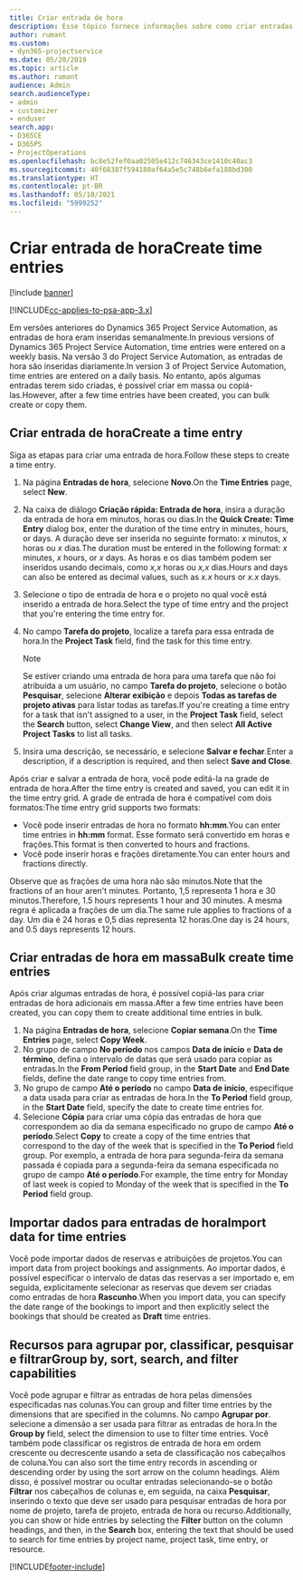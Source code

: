 ```yaml
---
title: Criar entrada de hora
description: Esse tópico fornece informações sobre como criar entradas de hora.
author: rumant
ms.custom:
- dyn365-projectservice
ms.date: 05/20/2019
ms.topic: article
ms.author: rumant
audience: Admin
search.audienceType:
- admin
- customizer
- enduser
search.app:
- D365CE
- D365PS
- ProjectOperations
ms.openlocfilehash: bc8e52fef0aa02505e412c746343ce1410c40ac3
ms.sourcegitcommit: 40f68387f594180af64a5e5c748b6efa188bd300
ms.translationtype: HT
ms.contentlocale: pt-BR
ms.lasthandoff: 05/10/2021
ms.locfileid: "5999252"
---
```

# <a name="create-time-entries"></a><span data-ttu-id="d712a-103">Criar entrada de hora</span><span class="sxs-lookup"><span data-stu-id="d712a-103">Create time entries</span></span>

[!include [banner](../includes/psa-now-project-operations.md)]

[!INCLUDE[cc-applies-to-psa-app-3.x](../includes/cc-applies-to-psa-app-3x.md)]

<span data-ttu-id="d712a-104">Em versões anteriores do Dynamics 365 Project Service Automation, as entradas de hora eram inseridas semanalmente.</span><span class="sxs-lookup"><span data-stu-id="d712a-104">In previous versions of Dynamics 365 Project Service Automation, time entries were entered on a weekly basis.</span></span> <span data-ttu-id="d712a-105">Na versão 3 do Project Service Automation, as entradas de hora são inseridas diariamente.</span><span class="sxs-lookup"><span data-stu-id="d712a-105">In version 3 of Project Service Automation, time entries are entered on a daily basis.</span></span> <span data-ttu-id="d712a-106">No entanto, após algumas entradas terem sido criadas, é possível criar em massa ou copiá-las.</span><span class="sxs-lookup"><span data-stu-id="d712a-106">However, after a few time entries have been created, you can bulk create or copy them.</span></span>

## <a name="create-a-time-entry"></a><span data-ttu-id="d712a-107">Criar entrada de hora</span><span class="sxs-lookup"><span data-stu-id="d712a-107">Create a time entry</span></span>

<span data-ttu-id="d712a-108">Siga as etapas para criar uma entrada de hora.</span><span class="sxs-lookup"><span data-stu-id="d712a-108">Follow these steps to create a time entry.</span></span>

1. <span data-ttu-id="d712a-109">Na página **Entradas de hora**, selecione **Novo**.</span><span class="sxs-lookup"><span data-stu-id="d712a-109">On the **Time Entries** page, select **New**.</span></span>
2. <span data-ttu-id="d712a-110">Na caixa de diálogo **Criação rápida: Entrada de hora**, insira a duração da entrada de hora em minutos, horas ou dias.</span><span class="sxs-lookup"><span data-stu-id="d712a-110">In the **Quick Create: Time Entry** dialog box, enter the duration of the time entry in minutes, hours, or days.</span></span> <span data-ttu-id="d712a-111">A duração deve ser inserida no seguinte formato: *x* minutos, *x* horas ou *x* dias.</span><span class="sxs-lookup"><span data-stu-id="d712a-111">The duration must be entered in the following format: *x* minutes, *x* hours, or *x* days.</span></span> <span data-ttu-id="d712a-112">As horas e os dias também podem ser inseridos usando decimais, como *x,x* horas ou *x,x* dias.</span><span class="sxs-lookup"><span data-stu-id="d712a-112">Hours and days can also be entered as decimal values, such as *x.x* hours or *x.x* days.</span></span>
3. <span data-ttu-id="d712a-113">Selecione o tipo de entrada de hora e o projeto no qual você está inserido a entrada de hora.</span><span class="sxs-lookup"><span data-stu-id="d712a-113">Select the type of time entry and the project that you're entering the time entry for.</span></span>
4. <span data-ttu-id="d712a-114">No campo **Tarefa do projeto**, localize a tarefa para essa entrada de hora.</span><span class="sxs-lookup"><span data-stu-id="d712a-114">In the **Project Task** field, find the task for this time entry.</span></span>

    > [!NOTE]
    > <span data-ttu-id="d712a-115">Se estiver criando uma entrada de hora para uma tarefa que não foi atribuída a um usuário, no campo **Tarefa do projeto**, selecione o botão **Pesquisar**, selecione **Alterar exibição** e depois **Todas as tarefas de projeto ativas** para listar todas as tarefas.</span><span class="sxs-lookup"><span data-stu-id="d712a-115">If you're creating a time entry for a task that isn't assigned to a user, in the **Project Task** field, select the **Search** button, select **Change View**, and then select **All Active Project Tasks** to list all tasks.</span></span>

5. <span data-ttu-id="d712a-116">Insira uma descrição, se necessário, e selecione **Salvar e fechar**.</span><span class="sxs-lookup"><span data-stu-id="d712a-116">Enter a description, if a description is required, and then select **Save and Close**.</span></span>

<span data-ttu-id="d712a-117">Após criar e salvar a entrada de hora, você pode editá-la na grade de entrada de hora.</span><span class="sxs-lookup"><span data-stu-id="d712a-117">After the time entry is created and saved, you can edit it in the time entry grid.</span></span> <span data-ttu-id="d712a-118">A grade de entrada de hora é compatível com dois formatos:</span><span class="sxs-lookup"><span data-stu-id="d712a-118">The time entry grid supports two formats:</span></span>

- <span data-ttu-id="d712a-119">Você pode inserir entradas de hora no formato **hh:mm**.</span><span class="sxs-lookup"><span data-stu-id="d712a-119">You can enter time entries in **hh:mm** format.</span></span> <span data-ttu-id="d712a-120">Esse formato será convertido em horas e frações.</span><span class="sxs-lookup"><span data-stu-id="d712a-120">This format is then converted to hours and fractions.</span></span>
- <span data-ttu-id="d712a-121">Você pode inserir horas e frações diretamente.</span><span class="sxs-lookup"><span data-stu-id="d712a-121">You can enter hours and fractions directly.</span></span>

<span data-ttu-id="d712a-122">Observe que as frações de uma hora não são minutos.</span><span class="sxs-lookup"><span data-stu-id="d712a-122">Note that the fractions of an hour aren't minutes.</span></span> <span data-ttu-id="d712a-123">Portanto, 1,5 representa 1 hora e 30 minutos.</span><span class="sxs-lookup"><span data-stu-id="d712a-123">Therefore, 1.5 hours represents 1 hour and 30 minutes.</span></span> <span data-ttu-id="d712a-124">A mesma regra é aplicada a frações de um dia.</span><span class="sxs-lookup"><span data-stu-id="d712a-124">The same rule applies to fractions of a day.</span></span> <span data-ttu-id="d712a-125">Um dia é 24 horas e 0,5 dias representa 12 horas.</span><span class="sxs-lookup"><span data-stu-id="d712a-125">One day is 24 hours, and 0.5 days represents 12 hours.</span></span>

## <a name="bulk-create-time-entries"></a><span data-ttu-id="d712a-126">Criar entradas de hora em massa</span><span class="sxs-lookup"><span data-stu-id="d712a-126">Bulk create time entries</span></span>

<span data-ttu-id="d712a-127">Após criar algumas entradas de hora, é possível copiá-las para criar entradas de hora adicionais em massa.</span><span class="sxs-lookup"><span data-stu-id="d712a-127">After a few time entries have been created, you can copy them to create additional time entries in bulk.</span></span>

1. <span data-ttu-id="d712a-128">Na página **Entradas de hora**, selecione **Copiar semana**.</span><span class="sxs-lookup"><span data-stu-id="d712a-128">On the **Time Entries** page, select **Copy Week**.</span></span>
2. <span data-ttu-id="d712a-129">No grupo de campo **No período** nos campos **Data de início** e **Data de término**, defina o intervalo de datas que será usado para copiar as entradas.</span><span class="sxs-lookup"><span data-stu-id="d712a-129">In the **From Period** field group, in the **Start Date** and **End Date** fields, define the date range to copy time entries from.</span></span>
3. <span data-ttu-id="d712a-130">No grupo de campo **Até o período** no campo **Data de início**, especifique a data usada para criar as entradas de hora.</span><span class="sxs-lookup"><span data-stu-id="d712a-130">In the **To Period** field group, in the **Start Date** field, specify the date to create time entries for.</span></span>
4. <span data-ttu-id="d712a-131">Selecione **Cópia** para criar uma cópia das entradas de hora que correspondem ao dia da semana especificado no grupo de campo **Até o período**.</span><span class="sxs-lookup"><span data-stu-id="d712a-131">Select **Copy** to create a copy of the time entries that correspond to the day of the week that is specified in the **To Period** field group.</span></span> <span data-ttu-id="d712a-132">Por exemplo, a entrada de hora para segunda-feira da semana passada é copiada para a segunda-feira da semana especificada no grupo de campo **Até o período**.</span><span class="sxs-lookup"><span data-stu-id="d712a-132">For example, the time entry for Monday of last week is copied to Monday of the week that is specified in the **To Period** field group.</span></span>

## <a name="import-data-for-time-entries"></a><span data-ttu-id="d712a-133">Importar dados para entradas de hora</span><span class="sxs-lookup"><span data-stu-id="d712a-133">Import data for time entries</span></span>

<span data-ttu-id="d712a-134">Você pode importar dados de reservas e atribuições de projetos.</span><span class="sxs-lookup"><span data-stu-id="d712a-134">You can import data from project bookings and assignments.</span></span> <span data-ttu-id="d712a-135">Ao importar dados, é possível especificar o intervalo de datas das reservas a ser importado e, em seguida, explicitamente selecionar as reservas que devem ser criadas como entradas de hora **Rascunho**.</span><span class="sxs-lookup"><span data-stu-id="d712a-135">When you import data, you can specify the date range of the bookings to import and then explicitly select the bookings that should be created as **Draft** time entries.</span></span>

## <a name="group-by-sort-search-and-filter-capabilities"></a><span data-ttu-id="d712a-136">Recursos para agrupar por, classificar, pesquisar e filtrar</span><span class="sxs-lookup"><span data-stu-id="d712a-136">Group by, sort, search, and filter capabilities</span></span>

<span data-ttu-id="d712a-137">Você pode agrupar e filtrar as entradas de hora pelas dimensões especificadas nas colunas.</span><span class="sxs-lookup"><span data-stu-id="d712a-137">You can group and filter time entries by the dimensions that are specified in the columns.</span></span> <span data-ttu-id="d712a-138">No campo **Agrupar por**. selecione a dimensão a ser usada para filtrar as entradas de hora.</span><span class="sxs-lookup"><span data-stu-id="d712a-138">In the **Group by** field, select the dimension to use to filter time entries.</span></span> <span data-ttu-id="d712a-139">Você também pode classificar os registros de entrada de hora em ordem crescente ou decrescente usando a seta de classificação nos cabeçalhos de coluna.</span><span class="sxs-lookup"><span data-stu-id="d712a-139">You can also sort the time entry records in ascending or descending order by using the sort arrow on the column headings.</span></span> <span data-ttu-id="d712a-140">Além disso, é possível mostrar ou ocultar entradas selecionando-se o botão **Filtrar** nos cabeçalhos de colunas e, em seguida, na caixa **Pesquisar**, inserindo o texto que deve ser usado para pesquisar entradas de hora por nome de projeto, tarefa de projeto, entrada de hora ou recurso.</span><span class="sxs-lookup"><span data-stu-id="d712a-140">Additionally, you can show or hide entries by selecting the **Filter** button on the column headings, and then, in the **Search** box, entering the text that should be used to search for time entries by project name, project task, time entry, or resource.</span></span>


[!INCLUDE[footer-include](../includes/footer-banner.md)]